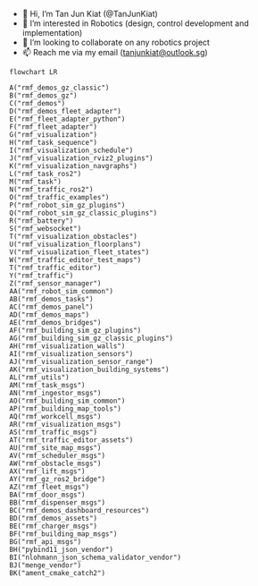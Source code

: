 - 👋 Hi, I’m Tan Jun Kiat (@TanJunKiat)
- 👀 I’m interested in Robotics (design, control development and implementation) 
- 💞️ I’m looking to collaborate on any robotics project
- 📫 Reach me via my email (tanjunkiat@outlook.sg)

<!---
TanJunKiat/TanJunKiat is a ✨ special ✨ repository because its `README.md` (this file) appears on your GitHub profile.
You can click the Preview link to take a look at your changes.
--->


```mermaid
flowchart LR

A("rmf_demos_gz_classic")
B("rmf_demos_gz")
C("rmf_demos")
D("rmf_demos_fleet_adapter")
E("rmf_fleet_adapter_python")
F("rmf_fleet_adapter")
G("rmf_visualization")
H("rmf_task_sequence")
I("rmf_visualization_schedule")
J("rmf_visualization_rviz2_plugins")
K("rmf_visualization_navgraphs")
L("rmf_task_ros2")
M("rmf_task")
N("rmf_traffic_ros2")
O("rmf_traffic_examples")
P("rmf_robot_sim_gz_plugins")
Q("rmf_robot_sim_gz_classic_plugins")
R("rmf_battery")
S("rmf_websocket")
T("rmf_visualization_obstacles")
U("rmf_visualization_floorplans")
V("rmf_visualization_fleet_states")
W("rmf_traffic_editor_test_maps")
T("rmf_traffic_editor")
Y("rmf_traffic")
Z("rmf_sensor_manager")
AA("rmf_robot_sim_common")
AB("rmf_demos_tasks")
AC("rmf_demos_panel")
AD("rmf_demos_maps")
AE("rmf_demos_bridges")
AF("rmf_building_sim_gz_plugins")
AG("rmf_building_sim_gz_classic_plugins")
AH("rmf_visualization_walls")
AI("rmf_visualization_sensors")
AJ("rmf_visualization_sensor_range")
AK("rmf_visualization_building_systems")
AL("rmf_utils")
AM("rmf_task_msgs")
AN("rmf_ingestor_msgs")
AO("rmf_building_sim_common")
AP("rmf_building_map_tools")
AQ("rmf_workcell_msgs")
AR("rmf_visualization_msgs")
AS("rmf_traffic_msgs")
AT("rmf_traffic_editor_assets")
AU("rmf_site_map_msgs")
AV("rmf_scheduler_msgs")
AW("rmf_obstacle_msgs")
AX("rmf_lift_msgs")
AY("rmf_gz_ros2_bridge")
AZ("rmf_fleet_msgs")
BA("rmf_door_msgs")
BB("rmf_dispenser_msgs")
BC("rmf_demos_dashboard_resources")
BD("rmf_demos_assets")
BE("rmf_charger_msgs")
BF("rmf_building_map_msgs")
BG("rmf_api_msgs")
BH("pybind11_json_vendor")
BI("nlohmann_json_schema_validator_vendor")
BJ("menge_vendor")
BK("ament_cmake_catch2")
```
